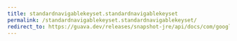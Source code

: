 ```yaml
---
title: standardnavigablekeyset.standardnavigablekeyset
permalink: /standardnavigablekeyset.standardnavigablekeyset/
redirect_to: https://guava.dev/releases/snapshot-jre/api/docs/com/google/common/collect/ForwardingNavigableMap.StandardNavigableKeySet.html#StandardNavigableKeySet--
---
```

